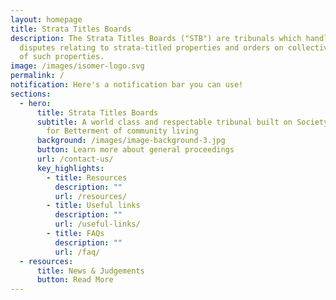 ```yaml
---
layout: homepage
title: Strata Titles Boards
description: The Strata Titles Boards ("STB") are tribunals which handle
  disputes relating to strata-titled properties and orders on collective sales
  of such properties.
image: /images/isomer-logo.svg
permalink: /
notification: Here's a notification bar you can use!
sections:
  - hero:
      title: Strata Titles Boards
      subtitle: A world class and respectable tribunal built on Society’s Trust and
        for Betterment of community living
      background: /images/image-background-3.jpg
      button: Learn more about general proceedings
      url: /contact-us/
      key_highlights:
        - title: Resources
          description: ""
          url: /resources/
        - title: Useful links
          description: ""
          url: /useful-links/
        - title: FAQs
          description: ""
          url: /faq/
  - resources:
      title: News & Judgements
      button: Read More
---
```

